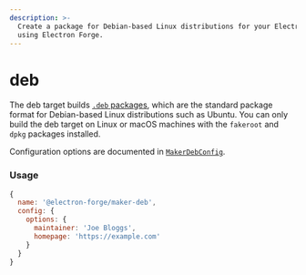 ```yaml
---
description: >-
  Create a package for Debian-based Linux distributions for your Electron app,
  using Electron Forge.
---
```


# deb

The deb target builds [`.deb` packages](https://en.wikipedia.org/wiki/Deb_%28file_format%29), which are the standard package format for Debian-based Linux distributions such as Ubuntu.  You can only build the deb target on Linux or macOS machines with the `fakeroot` and `dpkg` packages installed.

Configuration options are documented in [`MakerDebConfig`](https://js.electronforge.io/interfaces/_electron_forge_maker_deb.MakerDebConfig.html).

### Usage

```javascript
{
  name: '@electron-forge/maker-deb',
  config: {
    options: {
      maintainer: 'Joe Bloggs',
      homepage: 'https://example.com'
    }
  }
}
```

